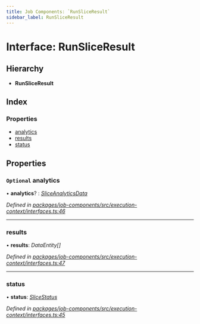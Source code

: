 ```yaml
---
title: Job Components: `RunSliceResult`
sidebar_label: RunSliceResult
---
```


# Interface: RunSliceResult

## Hierarchy

* **RunSliceResult**

## Index

### Properties

* [analytics](runsliceresult.md#optional-analytics)
* [results](runsliceresult.md#results)
* [status](runsliceresult.md#status)

## Properties

### `Optional` analytics

• **analytics**? : *[SliceAnalyticsData](sliceanalyticsdata.md)*

*Defined in [packages/job-components/src/execution-context/interfaces.ts:46](https://github.com/terascope/teraslice/blob/653cf7530/packages/job-components/src/execution-context/interfaces.ts#L46)*

___

###  results

• **results**: *DataEntity[]*

*Defined in [packages/job-components/src/execution-context/interfaces.ts:47](https://github.com/terascope/teraslice/blob/653cf7530/packages/job-components/src/execution-context/interfaces.ts#L47)*

___

###  status

• **status**: *[SliceStatus](../overview.md#slicestatus)*

*Defined in [packages/job-components/src/execution-context/interfaces.ts:45](https://github.com/terascope/teraslice/blob/653cf7530/packages/job-components/src/execution-context/interfaces.ts#L45)*
